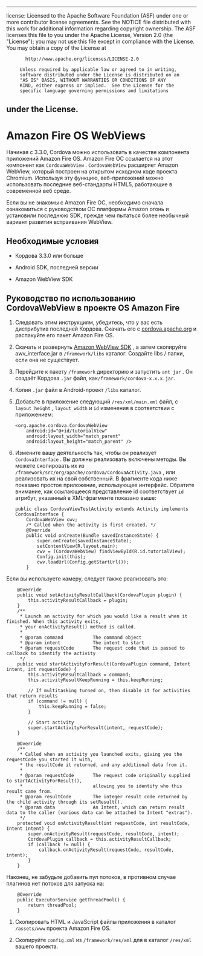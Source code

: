 * * *

license: Licensed to the Apache Software Foundation (ASF) under one or more contributor license agreements. See the NOTICE file distributed with this work for additional information regarding copyright ownership. The ASF licenses this file to you under the Apache License, Version 2.0 (the "License"); you may not use this file except in compliance with the License. You may obtain a copy of the License at

           http://www.apache.org/licenses/LICENSE-2.0
    
         Unless required by applicable law or agreed to in writing,
         software distributed under the License is distributed on an
         "AS IS" BASIS, WITHOUT WARRANTIES OR CONDITIONS OF ANY
         KIND, either express or implied.  See the License for the
         specific language governing permissions and limitations
    

## under the License.

# Amazon Fire OS WebViews

Начиная с 3.3.0, Cordova можно использовать в качестве компонента приложений Amazon Fire OS. Amazon Fire ОС ссылается на этот компонент как `CordovaWebView` . `CordovaWebView` расширяет Amazon WebView, который построен на открытом исходном коде проекта Chromium. Используя эту функцию, веб-приложений можно использовать последние веб-стандарты HTML5, работающие в современной веб среде.

Если вы не знакомы с Amazon Fire ОС, необходимо сначала ознакомиться с руководством ОС платформы Amazon огонь и установили последнюю SDK, прежде чем пытаться более необычный вариант развития встраивания WebView.

## Необходимые условия

*   Кордова 3.3.0 или больше

*   Android SDK, последней версии

*   Amazon WebView SDK

## Руководство по использованию CordovaWebView в проекте OS Amazon Fire

1.  Следовать этим инструкциям, убедитесь, что у вас есть дистрибутив последней Кордова. Скачать его с [cordova.apache.org][1] и распакуйте его пакет Amazon Fire OS.

2.  Скачать и развернуть [Amazon WebView SDK][2] , а затем скопируйте awv_interface.jar в `/framework/libs` каталог. Создайте libs / папки, если она не существует.

3.  Перейдите к пакету `/framework` директорию и запустить `ant jar` . Он создаёт Кордова `.jar` файл, как`/framework/cordova-x.x.x.jar`.

4.  Копия `.jar` файл в Android-проект `/libs` каталог.

5.  Добавьте в приложение следующий `/res/xml/main.xml` файл, с `layout_height` , `layout_width` и `id` изменения в соответствии с приложением:
    
        <org.apache.cordova.CordovaWebView
            android:id="@+id/tutorialView"
            android:layout_width="match_parent"
            android:layout_height="match_parent" />
        

6.  Измените вашу деятельность так, чтобы он реализует `CordovaInterface` . Вы должны реализовать включены методы. Вы можете скопировать их из `/framework/src/org/apache/cordova/CordovaActivity.java` , или реализовать их на свой собственный. В фрагменте кода ниже показано простое приложение, использующее интерфейс. Обратите внимание, как ссылающееся представление id соответствует `id` атрибут, указанный в XML-фрагменте показано выше:
    
        public class CordovaViewTestActivity extends Activity implements CordovaInterface {
            CordovaWebView cwv;
            /* Called when the activity is first created. */
            @Override
            public void onCreate(Bundle savedInstanceState) {
                super.onCreate(savedInstanceState);
                setContentView(R.layout.main);
                cwv = (CordovaWebView) findViewById(R.id.tutorialView);
                Config.init(this);
                cwv.loadUrl(Config.getStartUrl());
            }
        

 [1]: http://cordova.apache.org
 [2]: https://developer.amazon.com/sdk/fire/IntegratingAWV.html#installawv

Если вы используете камеру, следует также реализовать это:

        @Override
        public void setActivityResultCallback(CordovaPlugin plugin) {
            this.activityResultCallback = plugin;
        }
        /**
         * Launch an activity for which you would like a result when it finished. When this activity exits,
         * your onActivityResult() method is called.
         *
         * @param command           The command object
         * @param intent            The intent to start
         * @param requestCode       The request code that is passed to callback to identify the activity
         */
        public void startActivityForResult(CordovaPlugin command, Intent intent, int requestCode) {
            this.activityResultCallback = command;
            this.activityResultKeepRunning = this.keepRunning;
    
            // If multitasking turned on, then disable it for activities that return results
            if (command != null) {
                this.keepRunning = false;
            }
    
            // Start activity
            super.startActivityForResult(intent, requestCode);
        }
    
        @Override
        /**
         * Called when an activity you launched exits, giving you the requestCode you started it with,
         * the resultCode it returned, and any additional data from it.
         *
         * @param requestCode       The request code originally supplied to startActivityForResult(),
         *                          allowing you to identify who this result came from.
         * @param resultCode        The integer result code returned by the child activity through its setResult().
         * @param data              An Intent, which can return result data to the caller (various data can be attached to Intent "extras").
         */
        protected void onActivityResult(int requestCode, int resultCode, Intent intent) {
            super.onActivityResult(requestCode, resultCode, intent);
            CordovaPlugin callback = this.activityResultCallback;
            if (callback != null) {
                callback.onActivityResult(requestCode, resultCode, intent);
            }
        }
    

Наконец, не забудьте добавить пул потоков, в противном случае плагинов нет потоков для запуска на:

        @Override
        public ExecutorService getThreadPool() {
            return threadPool;
        }
    

1.  Скопировать HTML и JavaScript файлы приложения в каталог `/assets/www` проекта Amazon Fire OS.

2.  Скопируйте `config.xml` из `/framework/res/xml` для в каталог `/res/xml` вашего проекта.